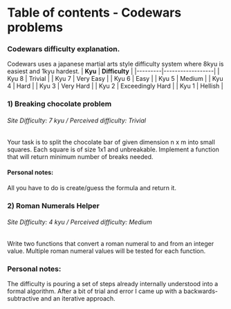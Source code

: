 # Table of contents - Codewars problems
### Codewars difficulty explanation.
Codewars uses a japanese martial arts style difficulty system where 8kyu is easiest and 1kyu hardest.
| **Kyu** | **Difficulty**   |
|---------|------------------|
| Kyu 8   | Trivial          |
| Kyu 7   | Very Easy        |
| Kyu 6   | Easy             |
| Kyu 5   | Medium           |
| Kyu 4   | Hard             |
| Kyu 3   | Very Hard        |
| Kyu 2   | Exceedingly Hard |
| Kyu 1   | Hellish          |
### 1) Breaking chocolate problem
###### Site Difficulty: 7 kyu / Perceived difficulty: Trivial
Your task is to split the chocolate bar of given dimension n x m into small squares. Each square is of size 1x1 and unbreakable. Implement a function that will return minimum number of breaks needed.
#### Personal notes:
All you have to do is create/guess the formula and return it.
### 2) Roman Numerals Helper
###### Site Difficulty: 4 kyu / Perceived difficulty: Medium
Write two functions that convert a roman numeral to and from an integer value.
Multiple roman numeral values will be tested for each function.
### Personal notes:
The difficulty is pouring a set of steps already internally understood into a formal algorithm.
After a bit of trial and error I came up with a backwards-subtractive and an iterative approach.

